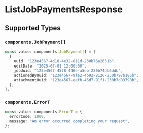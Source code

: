 # ListJobPaymentsResponse


## Supported Types

### `components.JobPayment[]`

```typescript
const value: components.JobPayment[] = [
  {
    uuid: "123e4567-4d18-4e32-811d-230b76a2651b",
    editDate: "2025-07-01 12:00:00",
    jobUuid: "123e4567-4578-446e-a5eb-230b74db6ddb",
    actionedByUuid: "123e4567-9fe2-4b92-8126-230b797b185b",
    attachmentUuid: "123e4567-eefb-46d7-91f1-230b7d83798b",
  },
];
```

### `components.ErrorT`

```typescript
const value: components.ErrorT = {
  errorCode: 1000,
  message: "An error occurred completing your request",
};
```

